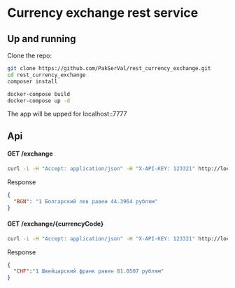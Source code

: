 # Currency exchange rest service

## Up and running
Clone the repo:

```bash
git clone https://github.com/PakSerVal/rest_currency_exchange.git
cd rest_currency_exchange
composer install

docker-compose build
docker-compose up -d
```

The app will be upped for localhost::7777

## Api
#### GET /exchange
```bash
curl -i -H "Accept: application/json" -H "X-API-KEY: 123321" http://localhost:7777/exchange
```
Response
```json
{
  "BGN": "1 Болгарский лев равен 44.3964 рублям"
}
```

#### GET /exchange/{currencyCode}
```bash
curl -i -H "Accept: application/json" -H "X-API-KEY: 123321" http://localhost:7777/exchange/CHF
```

Response
```json
{
  "CHF":"1 Швейцарский франк равен 81.0507 рублям"
}
```
